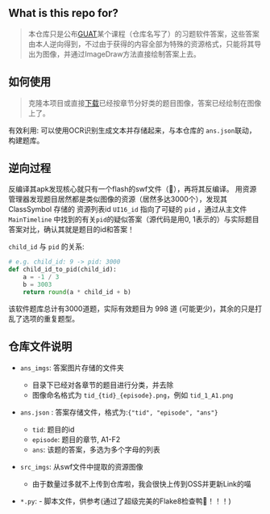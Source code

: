 
## What is this repo for?

> 本仓库只是公布[GUAT](https://www.guat.edu.cn/)某个课程（仓库名写了）的习题软件答案，这些答案由本人逆向得到，不过由于获得的内容全部为特殊的资源格式，只能将其导出为图像，并通过ImageDraw方法直接绘制答案上去。

## 如何使用

> 克隆本项目或直接[下载](https://github.com/teriyakisushi/GUAT_DM_ANSWER/releases/)已经按章节分好类的题目图像，答案已经绘制在图像上了。

有效利用: 可以使用OCR识别生成文本并存储起来，与本仓库的 `ans.json`联动，构建题库。


## 逆向过程

反编译其apk发现核心就只有一个flash的swf文件（🤣），再将其反编译。
用资源管理器发现题目居然都是类似图像的资源（居然多达3000个），发现其ClassSymbol 存储的 资源列表id `UI16_id` 指向了可疑的 `pid` ，通过从主文件 `MainTimeline` 中找到的有关`pid`的疑似答案（源代码是用0, 1表示的）与实际题目答案对比，确认其就是题目的id和答案！

`child_id` 与 `pid` 的关系:

```python
# e.g. child_id: 9 -> pid: 3000
def child_id_to_pid(child_id):
    a = -1 / 3
    b = 3003
    return round(a * child_id + b)
```

该软件题库总计有3000道题，实际有效题目为 998 道 (可能更少)，其余的只是打乱了选项的重复题型。

## 仓库文件说明

- `ans_imgs`: 答案图片存储的文件夹
  - 目录下已经对各章节的题目进行分类，并去除 
  - 图像命名格式为 `tid_{tid}_{episode}.png`，例如 `tid_1_A1.png`

- `ans.json` : 答案存储文件，格式为:`{"tid", "episode", "ans"}`
  - `tid`: 题目的id
  - `episode`: 题目的章节, A1-F2 
  - `ans`: 该题的答案，多选为多个字母的列表

- `src_imgs`: 从swf文件中提取的资源图像
  - 由于数量过多就不上传到仓库啦，我会很快上传到OSS并更新Link的喵

- `*.py`: - 脚本文件，供参考(通过了超级完美的Flake8检查鸭🤤！！！)
